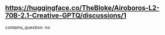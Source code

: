 ## https://huggingface.co/TheBloke/Airoboros-L2-70B-2.1-Creative-GPTQ/discussions/1

contains_question: no